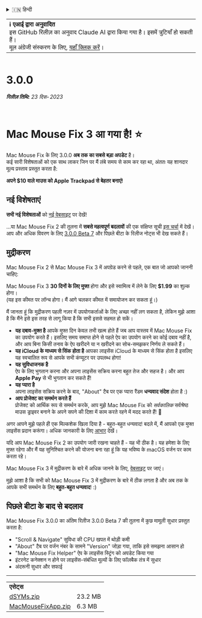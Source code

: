 <details>
<summary>🇮🇳 हिन्दी</summary>

[🇬🇧 English (GitHub)](https://github.com/noah-nuebling/mac-mouse-fix/releases/tag/3.0.0)\
[🇦🇩 Català](https://redirect.macmousefix.com/?target=mmf-release&tag=3.0.0&locale=ca)\
[🇩🇪 Deutsch](https://redirect.macmousefix.com/?target=mmf-release&tag=3.0.0&locale=de)\
[🇪🇸 Español](https://redirect.macmousefix.com/?target=mmf-release&tag=3.0.0&locale=es)\
[🇫🇷 Français](https://redirect.macmousefix.com/?target=mmf-release&tag=3.0.0&locale=fr)\
[🇮🇩 Indonesia](https://redirect.macmousefix.com/?target=mmf-release&tag=3.0.0&locale=id)\
[🇮🇹 Italiano](https://redirect.macmousefix.com/?target=mmf-release&tag=3.0.0&locale=it)\
[🇭🇺 Magyar](https://redirect.macmousefix.com/?target=mmf-release&tag=3.0.0&locale=hu)\
[🇳🇱 Nederlands](https://redirect.macmousefix.com/?target=mmf-release&tag=3.0.0&locale=nl)\
[🇵🇱 Polski](https://redirect.macmousefix.com/?target=mmf-release&tag=3.0.0&locale=pl)\
[🇧🇷 Português (Brasil)](https://redirect.macmousefix.com/?target=mmf-release&tag=3.0.0&locale=pt-BR)\
[🇵🇹 Português (Portugal)](https://redirect.macmousefix.com/?target=mmf-release&tag=3.0.0&locale=pt-PT)\
[🇷🇴 Română](https://redirect.macmousefix.com/?target=mmf-release&tag=3.0.0&locale=ro)\
[🇸🇪 Svenska](https://redirect.macmousefix.com/?target=mmf-release&tag=3.0.0&locale=sv)\
[🇻🇳 Tiếng Việt](https://redirect.macmousefix.com/?target=mmf-release&tag=3.0.0&locale=vi)\
[🇹🇷 Türkçe](https://redirect.macmousefix.com/?target=mmf-release&tag=3.0.0&locale=tr)\
[🇨🇿 Čeština](https://redirect.macmousefix.com/?target=mmf-release&tag=3.0.0&locale=cs)\
[🇬🇷 Ελληνικά](https://redirect.macmousefix.com/?target=mmf-release&tag=3.0.0&locale=el)\
[🇷🇺 Русский](https://redirect.macmousefix.com/?target=mmf-release&tag=3.0.0&locale=ru)\
[🇺🇦 Українська](https://redirect.macmousefix.com/?target=mmf-release&tag=3.0.0&locale=uk)\
[🇮🇱 עברית](https://redirect.macmousefix.com/?target=mmf-release&tag=3.0.0&locale=he)\
[🇸🇦 العربية](https://redirect.macmousefix.com/?target=mmf-release&tag=3.0.0&locale=ar)\
**🇮🇳 हिन्दी**\
[🇹🇭 ไทย](https://redirect.macmousefix.com/?target=mmf-release&tag=3.0.0&locale=th)\
[🇨🇳 中文 (简体)](https://redirect.macmousefix.com/?target=mmf-release&tag=3.0.0&locale=zh-Hans)\
[🇨🇳 中文 (繁體)](https://redirect.macmousefix.com/?target=mmf-release&tag=3.0.0&locale=zh-Hant)\
[🇭🇰 中文（香港)](https://redirect.macmousefix.com/?target=mmf-release&tag=3.0.0&locale=zh-HK)\
[🇯🇵 日本語](https://redirect.macmousefix.com/?target=mmf-release&tag=3.0.0&locale=ja)\
[🇰🇷 한국어](https://redirect.macmousefix.com/?target=mmf-release&tag=3.0.0&locale=ko)\
[Help translate Mac Mouse Fix to different languages!](https://github.com/noah-nuebling/mac-mouse-fix/discussions/731)
</details>
<table align=><td>
<b>ℹ️ एआई द्वारा अनुवादित</b><br>
इस GitHub रिलीज़ का अनुवाद Claude AI द्वारा किया गया है। इसमें त्रुटियाँ हो सकती हैं।<br>
मूल अंग्रेजी संस्करण के लिए, <a href="https://github.com/noah-nuebling/mac-mouse-fix/releases/tag/3.0.0">यहाँ क्लिक करें</a>।
</td></table>

<table></table>

# 3.0.0
***रिलीज़ तिथि:** 23 दिस॰ 2023*

<br>

# Mac Mouse Fix 3 आ गया है! ⭐️

Mac Mouse Fix के लिए 3.0.0 **अब तक का सबसे बड़ा अपडेट** है।\
कई सारी विशेषताओं को एक साथ लाकर जिन पर मैं लंबे समय से काम कर रहा था, अंततः यह शानदार मूल्य प्रस्ताव प्रस्तुत करता है:

**अपने $10 वाले माउस को Apple Trackpad से बेहतर बनाएं!**

## नई विशेषताएं

**सभी नई विशेषताओं** को [नई वेबसाइट](http://macmousefix.com/) पर देखें!

...या Mac Mouse Fix 2 की तुलना में **सबसे महत्वपूर्ण बदलावों** की एक संक्षिप्त सूची [इस चर्चा](https://github.com/noah-nuebling/mac-mouse-fix/discussions/743#discussioncomment-7938922) में देखें।\
आप और अधिक विवरण के लिए [3.0.0 Beta 7](https://redirect.macmousefix.com/?target=mmf-release&tag=3.0.0-Beta-7&locale=hi) और पिछले बीटा के रिलीज नोट्स भी देख सकते हैं।

## मुद्रीकरण

Mac Mouse Fix 2 से Mac Mouse Fix 3 में अपग्रेड करने से पहले, एक बात जो आपको जाननी चाहिए:

Mac Mouse Fix 3 **30 दिनों के लिए मुफ्त** होगा और इसे स्वामित्व में लेने के लिए **$1.99** का शुल्क होगा।\
(यह इस कीमत पर लॉन्च होगा। मैं आगे चलकर कीमत में समायोजन कर सकता हूं।)

मैं जानता हूं कि मुद्रीकरण पहली नज़र में उपयोगकर्ताओं के लिए अच्छा नहीं लग सकता है, लेकिन मुझे आशा है कि मैंने इसे इस तरह से लागू किया है कि सभी इससे सहमत हो सकें।

- **यह दबाव-मुक्त है**
   आपके मुफ्त दिन केवल तभी खत्म होते हैं जब आप वास्तव में Mac Mouse Fix का उपयोग करते हैं। इसलिए समय समाप्त होने से पहले ऐप का उपयोग करने का कोई दबाव नहीं है, और आप बिना किसी तनाव के ऐप खरीदने या न खरीदने का सोच-समझकर निर्णय ले सकते हैं।
- **यह iCloud के माध्यम से सिंक होता है**
  आपका लाइसेंस iCloud के माध्यम से सिंक होता है इसलिए यह स्वचालित रूप से आपके सभी कंप्यूटर पर उपलब्ध होगा!
- **यह सुविधाजनक है**\
   ऐप के लिए भुगतान करना और अपना लाइसेंस सक्रिय करना बहुत तेज और सहज है। और आप **Apple Pay** से भी भुगतान कर सकते हैं!
- **यह प्यारा है**\
   अपना लाइसेंस सक्रिय करने के बाद, "About" टैब पर एक प्यारा रैंडम **धन्यवाद संदेश** होता है :)
- **आप प्रोजेक्ट का समर्थन करते हैं**\
   प्रोजेक्ट को आर्थिक रूप से समर्थन करके, आप मुझे Mac Mouse Fix को *सर्वकालिक* सर्वश्रेष्ठ माउस ड्राइवर बनाने के अपने सपने की दिशा में काम करते रहने में मदद करते हैं! 🚀

अगर आपने मुझे पहले ही एक मिल्कशेक खिला दिया है - बहुत-बहुत धन्यवाद! बदले में, मैं आपको एक मुफ्त लाइसेंस प्रदान करूंगा। अधिक जानकारी के लिए [आभार](https://github.com/noah-nuebling/mac-mouse-fix/blob/master/Acknowledgements.md#-paypal-donations) देखें।

यदि आप Mac Mouse Fix 2 का उपयोग जारी रखना चाहते हैं - यह भी ठीक है। यह हमेशा के लिए मुफ्त रहेगा और मैं यह सुनिश्चित करने की योजना बना रहा हूं कि यह भविष्य के macOS वर्जन पर काम करता रहे।

Mac Mouse Fix 3 में मुद्रीकरण के बारे में अधिक जानने के लिए, [वेबसाइट](https://macmousefix.com/#price) पर जाएं।

मुझे आशा है कि सभी को Mac Mouse Fix 3 में मुद्रीकरण के बारे में ठीक लगता है और अब तक के आपके सभी समर्थन के लिए **बहुत-बहुत धन्यवाद**! :)

## पिछले बीटा के बाद से बदलाव

Mac Mouse Fix 3.0.0 का अंतिम रिलीज 3.0.0 Beta 7 की तुलना में कुछ मामूली सुधार प्रस्तुत करता है:

- "Scroll & Navigate" सुविधा की CPU खपत में थोड़ी कमी
- "About" टैब पर वर्जन नंबर के सामने "Version" जोड़ा गया, ताकि इसे समझना आसान हो
- "Mac Mouse Fix Helper" ऐप के लाइसेंस स्ट्रिंग को अपडेट किया गया
- इंटरनेट कनेक्शन न होने पर लाइसेंस-संबंधित मूल्यों के लिए फॉलबैक तंत्र में सुधार
- अंदरूनी सुधार और सफाई

---

<table align="start">
<tr>
    <td colspan=2>
        <b>एसेट्स</b>
    </td>
</tr>
<tr>
    <td><a href="https://github.com/noah-nuebling/mac-mouse-fix/releases/download/3.0.0/dSYMs.zip">dSYMs.zip</a></td>
    <td>23.2 MB</td>
</tr>
<tr>
    <td><a href="https://github.com/noah-nuebling/mac-mouse-fix/releases/download/3.0.0/MacMouseFixApp.zip">MacMouseFixApp.zip</a></td>
    <td>6.3 MB</td>
</tr>
</table>